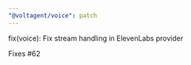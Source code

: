 ```yaml
---
"@voltagent/voice": patch
---
```


fix(voice): Fix stream handling in ElevenLabs provider

Fixes #62

